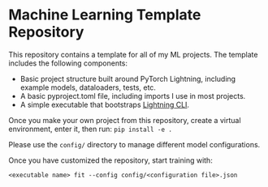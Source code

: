 # Machine Learning Template Repository

This repository contains a template for all of my ML projects. The template includes the following components:

- Basic project structure built around PyTorch Lightning, including example models, dataloaders, tests, etc.
- A basic pyproject.toml file, including imports I use in most projects.
- A simple executable that bootstraps [Lightning CLI](https://lightning.ai/docs/pytorch/stable/api/lightning.pytorch.cli.LightningCLI.html).

Once you make your own project from this repository, create a virtual environment, enter it, then run:
```pip install -e .```

Please use the `config/` directory to manage different model configurations.

Once you have customized the repository, start training with:

```
<executable name> fit --config config/<configuration file>.json
```

